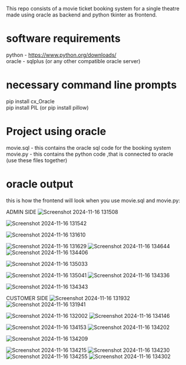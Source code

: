 This repo consists of a movie ticket booking system for a single theatre made using oracle as backend and python tkinter as frontend.

# software requirements 
python - https://www.python.org/downloads/  
oracle - sqlplus (or any other compatible oracle server)

# necessary command line prompts 

pip install cx_Oracle  
pip install PIL (or pip install pillow)

# Project using oracle 

movie.sql - this contains the oracle sql code for the booking system   
movie.py - this contains the python code ,that is connected to oracle  
(use these files together)


# oracle output
this is how the frontend will look when you use movie.sql and movie.py:

ADMIN SIDE
![Screenshot 2024-11-16 131508](https://github.com/user-attachments/assets/1de6ed8c-3dac-4cac-90da-368d372a4a29)

![Screenshot 2024-11-16 131542](https://github.com/user-attachments/assets/0e4bf6af-7ed2-41ca-b76d-659022154928)

![Screenshot 2024-11-16 131610](https://github.com/user-attachments/assets/8df31b70-e583-4bb7-b022-1bb6e3c26713)


![Screenshot 2024-11-16 131629](https://github.com/user-attachments/assets/04b987cb-f3d3-4f0c-a54f-2095918898fd)
![Screenshot 2024-11-16 134644](https://github.com/user-attachments/assets/92b003bc-45a0-41cf-a2ef-a7780eddd8b7)
![Screenshot 2024-11-16 134406](https://github.com/user-attachments/assets/ea379275-6284-44d5-a886-83313073bd16)

![Screenshot 2024-11-16 135033](https://github.com/user-attachments/assets/a6ccb8f0-a141-481f-a7ac-448e982e7a42)

![Screenshot 2024-11-16 135041](https://github.com/user-attachments/assets/2c07a613-c412-4630-8108-ada1bb15135c)
![Screenshot 2024-11-16 134336](https://github.com/user-attachments/assets/0965aab1-a259-414b-bd0d-7513f1ff2419)

![Screenshot 2024-11-16 134343](https://github.com/user-attachments/assets/74283843-c55f-4790-837c-01ae88253705)

CUSTOMER SIDE
![Screenshot 2024-11-16 131932](https://github.com/user-attachments/assets/43756068-0193-46ba-b0c7-a20d092ab381)![Screenshot 2024-11-16 131941](https://github.com/user-attachments/assets/f198fcb4-aef4-4f0f-a624-c82291742b7b)

![Screenshot 2024-11-16 132002](https://github.com/user-attachments/assets/397dd402-eb5f-437a-a93d-50115f97fe9a)
![Screenshot 2024-11-16 134146](https://github.com/user-attachments/assets/76270dc0-e588-4272-826c-43b71636a5cf)

![Screenshot 2024-11-16 134153](https://github.com/user-attachments/assets/6603e54f-10f1-465a-ab25-769a2904cf50)
![Screenshot 2024-11-16 134202](https://github.com/user-attachments/assets/e2b169c0-e560-442d-b011-16bf3c7da9fa)

![Screenshot 2024-11-16 134209](https://github.com/user-attachments/assets/676cc25c-1bbc-46fe-93c2-e0c6dc9e7bb3)

![Screenshot 2024-11-16 134215](https://github.com/user-attachments/assets/20f6122e-8999-4c6d-b568-ed663db6935a)
![Screenshot 2024-11-16 134230](https://github.com/user-attachments/assets/28c83ff4-f5aa-4fe5-a026-3eb8530a84ec)
![Screenshot 2024-11-16 134255](https://github.com/user-attachments/assets/d5698a5c-69fc-4eed-a231-37197fdae128)
![Screenshot 2024-11-16 134302](https://github.com/user-attachments/assets/016c0e8d-9430-4eaa-913a-456285840922)

